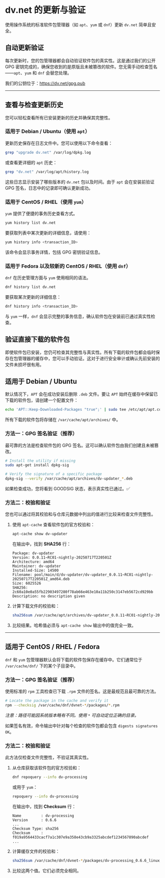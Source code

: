 # dv.net 的更新与验证

使用操作系统的标准软件包管理器（如 `apt`、`yum` 或 `dnf`）更新 `dv.net` 简单且安全。

## 自动更新验证

每次更新时，您的包管理器都会自动验证软件包的真实性。这是通过我们的公开 GPG 密钥完成的，确保您收到的是原版且未被篡改的软件。您无需手动检查签名——`apt`、`yum` 和 `dnf` 会替您处理。

我们的公钥位于：<https://dv.net/gpg.pub>

------------------------------------------------------------------------

## 查看与检查更新历史

您可以轻松查看所有已安装更新的历史并确保其完整性。

### 适用于 Debian / Ubuntu（使用 `apt`）

更新历史保存在日志文件中。您可以使用以下命令查看：

``` bash
grep "upgrade dv.net" /var/log/dpkg.log
```

或查看更详细的 `apt` 历史：

``` bash
grep "dv.net" /var/log/apt/history.log
```

这些日志显示安装了哪些版本的 `dv.net` 包以及时间。由于 `apt` 会在安装前验证 GPG 签名，日志中的记录即可确认更新成功。

### 适用于 CentOS / RHEL（使用 `yum`）

`yum` 提供了便捷的事务历史查看方式。

``` bash
yum history list dv.net
```

要获取列表中某次更新的详细信息，请使用：

``` bash
yum history info <transaction_ID>
```

该命令会显示事务详情，包括 GPG 密钥验证信息。

### 适用于 Fedora 以及较新的 CentOS / RHEL（使用 `dnf`）

`dnf` 在历史管理方面与 `yum` 使用相同的语法。

``` bash
dnf history list dv.net
```

要获取某次更新的详细信息：

``` bash
dnf history info <transaction_ID>
```

与 `yum` 一样，`dnf` 会显示完整的事务信息，确认软件包在安装前已通过真实性检查。

## 验证直接下载的软件包

即使软件包已安装，您仍可检查其完整性与真实性。所有下载的软件包都会临时保存在包管理器的缓存中，您可以手动验证。这对于进行安全审计或确认先前安装的文件未损坏很有用。

## 适用于 Debian / Ubuntu

默认情况下，`APT` 会在成功安装后删除 `.deb` 文件。要让 `APT` 始终在缓存中保留已下载的软件包，请创建一个配置文件：

``` bash
echo 'APT::Keep-Downloaded-Packages "true";' | sudo tee /etc/apt/apt.conf.d/01keep-debs
```

所有下载的软件包将存储在 `/var/cache/apt/archives/` 中。

### 方法一：GPG 签名验证（推荐）

最可靠的方法是检查软件包的 GPG 签名。这可以确认软件包由我们创建且未被篡改。

``` bash
# Install the utility if missing
sudo apt-get install dpkg-sig

# Verify the signature of a specific package
dpkg-sig --verify /var/cache/apt/archives/dv-updater_*.deb
```

如果检查成功，您将看到 GOODSIG 状态，表示真实性已通过。✅

### 方法二：校验和验证

您也可以通过将其校验和与仓库元数据中列出的值进行比较来检查文件完整性。

1.  使用 `apt-cache` 查看软件包的官方校验和：

    ``` bash
    apt-cache show dv-updater
    ```

    在输出中，找到 **SHA256** 行：

        Package: dv-updater
        Version: 0.0.11~RC01-nightly-20250717T220501Z
        Architecture: amd64
        Maintainer: dv-updater
        Installed-Size: 14500
        Filename: pool/main/d/dv-updater/dv-updater_0.0.11~RC01-nightly-20250717T220501Z_amd64.deb
        Size: 6025526
        SHA256: 2c60a10e0a55fb22903497280f78ab66e463e10a11b250c3147eb5672cd929bb
        Description: no description given

2.  计算下载文件的校验和：

    ``` bash
    sha256sum /var/cache/apt/archives/dv-updater_0.0.11~RC01-nightly-20250717T220501Z_amd64.deb
    ```

3.  比较结果。哈希值必须与 `apt-cache show` 输出中的值完全一致。

------------------------------------------------------------------------

## 适用于 CentOS / RHEL / Fedora

`dnf` 和 `yum` 包管理器默认会将下载的软件包保存在缓存中。它们通常位于 `/var/cache/dnf/` 下的某个子目录中。

### 方法一：GPG 签名验证（推荐）

使用标准的 `rpm` 工具检查已下载 `.rpm` 文件的签名。这是最规范且最可靠的方法。

``` bash
# Locate the package in the cache and verify it
rpm --checksig /var/cache/dnf/dvnet-*/packages/*.rpm
```

*注意：路径可能因系统版本略有不同。使用 `*` 可自动定位正确的目录。*

如果签名有效，命令输出中针对每个检查的软件包都会包含 `digests signatures OK`。

### 方法二：校验和验证

此方法仅检查文件完整性，不验证其真实性。

1.  从仓库获取该软件包的官方校验和：

    ``` bash
    dnf repoquery --info dv-processing
    ```

    或用于 `yum`：

    ``` bash
    repoquery --info dv-processing
    ```

    在输出中，找到 **Checksum** 行：

        Name         : dv-processing
        Version      : 0.6.6
        ...
        Checksum Type: sha256
        Checksum     : f019a9564433cacf7a1c307e9a358e43cb9a3325abcdef1234567890abcdef
        ...

2.  计算缓存文件的校验和：

    ``` bash
    sha256sum /var/cache/dnf/dvnet-*/packages/dv-processing_0.6.6_linux_amd64.rpm
    ```

3.  比较这两个值。它们必须完全相同。